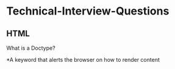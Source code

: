 # Technical-Interview-Questions

## HTML

What is a Doctype? 

*A keyword that alerts the browser on how to render content 
